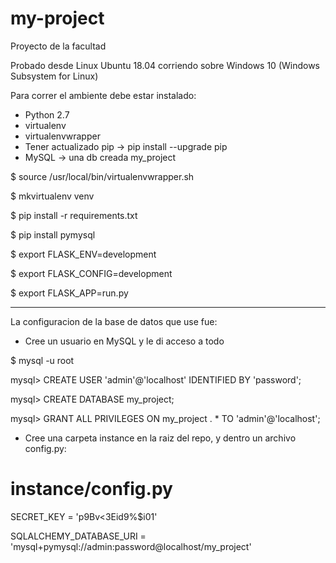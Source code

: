# my-project
Proyecto de la facultad

Probado desde Linux Ubuntu 18.04 corriendo sobre Windows 10 (Windows Subsystem for Linux)

Para correr el ambiente debe estar instalado: 
- Python 2.7
- virtualenv
- virtualenvwrapper
- Tener actualizado pip -> pip install --upgrade pip
- MySQL -> una db creada my_project

$ source /usr/local/bin/virtualenvwrapper.sh
 
$ mkvirtualenv venv
 
$ pip install -r requirements.txt
 
$ pip install pymysql
 
$ export FLASK_ENV=development
 
$ export FLASK_CONFIG=development
 
$ export FLASK_APP=run.py
 
------------------------------------------------------------------

La configuracion de la base de datos que use fue:
- Cree un usuario en MySQL y le di acceso a todo

$ mysql -u root

mysql> CREATE USER 'admin'@'localhost' IDENTIFIED BY 'password';

mysql> CREATE DATABASE my_project;

mysql> GRANT ALL PRIVILEGES ON my_project . * TO 'admin'@'localhost';

- Cree una carpeta instance en la raiz del repo, y dentro un archivo config.py:
# instance/config.py

SECRET_KEY = 'p9Bv<3Eid9%$i01'

SQLALCHEMY_DATABASE_URI = 'mysql+pymysql://admin:password@localhost/my_project'

